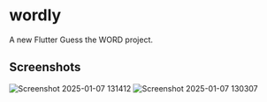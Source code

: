 # wordly

A new Flutter Guess the WORD project.

## Screenshots
![Screenshot 2025-01-07 131412](https://github.com/user-attachments/assets/a5577ef1-2a1e-4357-bd56-9d48d9859aad)
![Screenshot 2025-01-07 130307](https://github.com/user-attachments/assets/7622407f-bb74-4bbf-9170-6cbb62b37f97)

